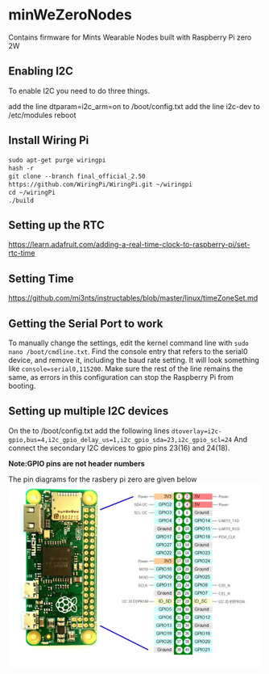 # minWeZeroNodes
Contains firmware for Mints Wearable Nodes built with Raspberry Pi zero 2W

## Enabling I2C
To enable I2C you need to do three things.

add the line dtparam=i2c_arm=on to /boot/config.txt
add the line i2c-dev to /etc/modules
reboot

## Install Wiring Pi 
```
sudo apt-get purge wiringpi
hash -r
git clone --branch final_official_2.50 https://github.com/WiringPi/WiringPi.git ~/wiringpi
cd ~/wiringPi
./build
```

## Setting up the RTC
https://learn.adafruit.com/adding-a-real-time-clock-to-raspberry-pi/set-rtc-time

## Setting Time 
https://github.com/mi3nts/instructables/blob/master/linux/timeZoneSet.md

## Getting the Serial Port to work 
To manually change the settings, edit the kernel command line with `sudo nano /boot/cmdline.txt`. Find the console entry that refers to the serial0 device, and remove it, including the baud rate setting. It will look something like `console=serial0,115200`. Make sure the rest of the line remains the same, as errors in this configuration can stop the Raspberry Pi from booting.

## Setting up multiple I2C devices 
On the to /boot/config.txt add the following lines
`dtoverlay=i2c-gpio,bus=4,i2c_gpio_delay_us=1,i2c_gpio_sda=23,i2c_gpio_scl=24`
And connect the secondary I2C devices to gpio pins 23(16) and 24(18). 

**Note:GPIO pins are not header numbers**

The pin diagrams for the rasbery pi zero are given below
<img src="https://raw.githubusercontent.com/mi3nts/minWeZeroNodes/main/res/Raspberry-PI-Zero-Pinout-schema.jpg.webp"
     alt="Rasberry Pi Zero Pin Outs"
     style="float: left; margin-right: 10px;" />






